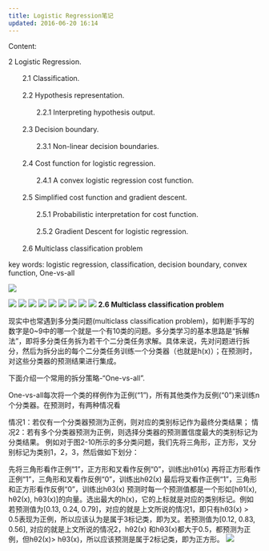 ```yaml
---
title: Logistic Regression笔记
updated: 2016-06-20 16:14
---
```

Content:

2 Logistic Regression. 

　　2.1 Classification. 

　　2.2 Hypothesis representation. 

　　　　2.2.1 Interpreting hypothesis output. 

　　2.3 Decision boundary. 

　　　　2.3.1 Non-linear decision boundaries. 

　　2.4 Cost function for logistic regression. 

　　　　2.4.1 A convex logistic regression cost function. 

　　2.5 Simplified cost function and gradient descent. 

　　　　2.5.1 Probabilistic interpretation for cost function. 

　　　　2.5.2 Gradient Descent for logistic regression. 

　　2.6 Multiclass classification problem

key words: logistic regression, classification, decision boundary, convex function, One-vs-all


![](http://images2015.cnblogs.com/blog/788978/201603/788978-20160328192030519-812563713.png)

![](http://images2015.cnblogs.com/blog/788978/201603/788978-20160328192042019-93741073.png)
![](http://images2015.cnblogs.com/blog/788978/201603/788978-20160328192054848-888347764.png)
![](http://images2015.cnblogs.com/blog/788978/201603/788978-20160328192140926-1899896864.png)
![](http://images2015.cnblogs.com/blog/788978/201603/788978-20160328192155379-1587196352.png)
![](http://images2015.cnblogs.com/blog/788978/201603/788978-20160328192208660-714307135.png)
![](http://images2015.cnblogs.com/blog/788978/201603/788978-20160328192222738-878325537.png)
![](http://images2015.cnblogs.com/blog/788978/201603/788978-20160328192238551-194444970.png)
![](http://images2015.cnblogs.com/blog/788978/201603/788978-20160328192250035-1875959994.png)
![](http://images2015.cnblogs.com/blog/788978/201603/788978-20160328192302598-1542727721.png)
**2.6 Multiclass classification problem**

现实中也常遇到多分类问题(multiclass classification problem)，如判断手写的数字是0~9中的哪一个就是一个有10类的问题。多分类学习的基本思路是“拆解法”，即将多分类任务拆为若干个二分类任务求解。具体来说，先对问题进行拆分，然后为拆分出的每个二分类任务训练一个分类器（也就是h(x)）；在预测时，对这些分类器的预测结果进行集成。

下面介绍一个常用的拆分策略-“One-vs-all”.

One-vs-all每次将一个类的样例作为正例(“1”)，所有其他类作为反例(“0”)来训练n个分类器。在预测时，有两种情况看

情况1：若仅有一个分类器预测为正例，则对应的类别标记作为最终分类结果；
情况2：若有多个分类器预测为正例，则选择分类器的预测置信度最大的类别标记为分类结果。
例如对于图2-10所示的多分类问题，我们先将三角形，正方形，叉分别标记为类别1，2，3，然后做如下划分：

先将三角形看作正例“1”，正方形和叉看作反例“0”，训练出hθ1(x)
再将正方形看作正例“1”，三角形和叉看作反例“0”，训练出hθ2(x)
最后将叉看作正例“1”，三角形和正方形看作反例“0”，训练出hθ3(x)
预测时每一个预测值都是一个形如[hθ1(x), hθ2(x), hθ3(x)]的向量。选出最大的h(x)，它的上标就是对应的类别标记。例如若预测值为[0.13, 0.24, 0.79]，对应的就是上文所说的情况1，即只有hθ3(x) > 0.5表现为正例，所以应该认为是属于3标记类，即为叉。若预测值为[0.12, 0.83, 0.56], 对应的就是上文所说的情况2，hθ2(x) 和hθ3(x)都大于0.5，都预测为正例，但hθ2(x)> hθ3(x)，所以应该预测是属于2标记类，即为正方形。
![](http://images2015.cnblogs.com/blog/788978/201604/788978-20160404225732875-1143292626.png)


